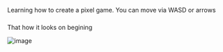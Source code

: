<p>
 Learning how to create a pixel game. You can move via WASD or arrows 
</p>

###
That how it looks on begining

![image](https://github.com/user-attachments/assets/3fc65ec1-7b8f-4952-9405-9d76a83d7349)
